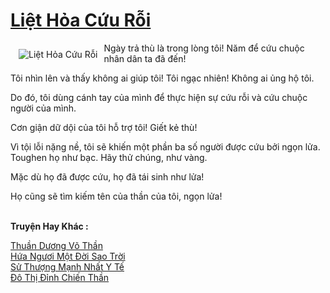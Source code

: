 <a href="https://truyentiki.com/liet-hoa-cuu-roi.31764/" title="Liệt Hỏa Cứu Rỗi"><h1>Liệt Hỏa Cứu Rỗi</h1></a><div style="display:table"><img align="right" style="float: left; padding: 10px;" src="https://truyentiki.com/a/img/str/src/31764.jpg" alt="Liệt Hỏa Cứu Rỗi">Ngày trả thù là trong lòng tôi! Năm để cứu chuộc nhân dân ta đã đến! <p></p> Tôi nhìn lên và thấy không ai giúp tôi! Tôi ngạc nhiên! Không ai ủng hộ tôi. <p></p> Do đó, tôi dùng cánh tay của mình để thực hiện sự cứu rỗi và cứu chuộc người của mình. <p></p> Cơn giận dữ dội của tôi hỗ trợ tôi! Giết kẻ thù! <p></p> Vì tội lỗi nặng nề, tôi sẽ khiến một phần ba số người được cứu bởi ngọn lửa. Toughen họ như bạc. Hãy thử chúng, như vàng. <p></p> Mặc dù họ đã được cứu, họ đã tái sinh như lửa! <p></p> Họ cũng sẽ tìm kiếm tên của thần của tôi, ngọn lửa!</div><p><br><b>Truyện Hay Khác :</b></p><a href="https://truyentiki.com/thuan-duong-vo-than.31763/" alt="Thuần Dương Võ Thần">Thuần Dương Võ Thần</a><br/><a href="https://github.com/nownovels/truyenhay/tree/master/truyenhay/30512/README.md" alt="Hứa Ngươi Một Đời Sao Trời">Hứa Ngươi Một Đời Sao Trời</a><br/><a href="https://github.com/nownovels/top500/tree/master/truyenhay/33574/" alt="Sử Thượng Mạnh Nhất Y Tế">Sử Thượng Mạnh Nhất Y Tế</a><br/><a href="https://truyentiki.wordpress.com/2020/06/08/do-thi-dinh-chien-than/" alt="Đô Thị Đỉnh Chiến Thần">Đô Thị Đỉnh Chiến Thần</a><br/>